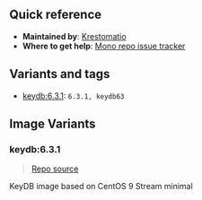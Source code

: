 ## Quick reference
- **Maintained by**:
[Krestomatio](https://github.com/krestomatio)
- **Where to get help**:
[Mono repo issue tracker](https://github.com/krestomatio/container_builder/issues)

## Variants and tags
- [keydb:6.3.1](#keydb631): `6.3.1, keydb63`


## Image Variants
### keydb:6.3.1
> [Repo source](https://github.com/krestomatio/container_builder/tree/master/keydb/keydb63)

KeyDB image based on CentOS 9 Stream minimal

